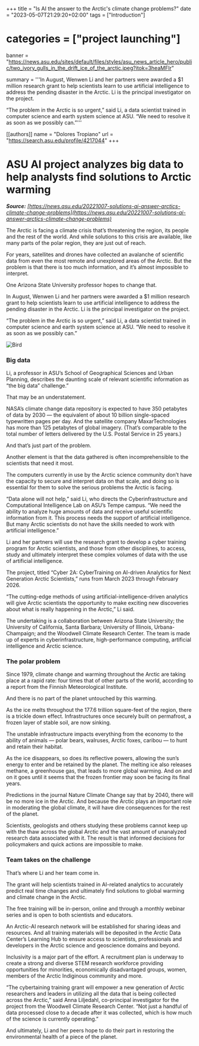 +++
title = "Is AI the answer to the Arctic's climate change problems?"
date = "2023-05-07T21:29:20+02:00"
tags = ["Introduction"]
# categories = ["project launching"]
banner = "https://news.asu.edu/sites/default/files/styles/asu_news_article_hero/public/two_ivory_gulls_in_the_drift_ice_of_the_arctic.jpeg?itok=3heaMFIr"

summary = '''In August, Wenwen Li and her partners were awarded a $1 million research grant to help scientists learn to use artificial intelligence to address the pending disaster in the Arctic. Li is the principal investigator on the project. 

“The problem in the Arctic is so urgent,” said Li, a data scientist trained in computer science and earth system science at ASU. “We need to resolve it as soon as we possibly can.”'''
    
[[authors]]
    name = "Dolores Tropiano"
    url = "https://search.asu.edu/profile/4217044"
+++

# ASU AI project analyzes big data to help analysts find solutions to Arctic warming

*__Source:__ [https://news.asu.edu/20221007-solutions-ai-answer-arctics-climate-change-problems](https://news.asu.edu/20221007-solutions-ai-answer-arctics-climate-change-problems)*

The Arctic is facing a climate crisis that’s threatening the region, its people and the rest of the world. And while solutions to this crisis are available, like many parts of the polar region, they are just out of reach. 

For years, satellites and drones have collected an avalanche of scientific data from even the most remote and unexplored areas of the Arctic. But the problem is that there is too much information, and it’s almost impossible to interpret. 

One Arizona State University professor hopes to change that. 

In August, Wenwen Li and her partners were awarded a $1 million research grant to help scientists learn to use artificial intelligence to address the pending disaster in the Arctic. Li is the principal investigator on the project. 

“The problem in the Arctic is so urgent,” said Li, a data scientist trained in computer science and earth system science at ASU. “We need to resolve it as soon as we possibly can.”


![Bird](https://news.asu.edu/sites/default/files/styles/asu_news_article_hero/public/two_ivory_gulls_in_the_drift_ice_of_the_arctic.jpeg?itok=3heaMFIr)


### Big data 

Li, a professor in ASU’s School of Geographical Sciences and Urban Planning, describes the daunting scale of relevant scientific information as “the big data” challenge.”

That may be an understatement. 

NASA’s climate change data repository is expected to have 350 petabytes of data by 2030 — the equivalent of about 10 billion single-spaced typewritten pages per day. And the satellite company MaxarTechnologies has more than 125 petabytes of global imagery. (That’s comparable to the total number of letters delivered by the U.S. Postal Service in 25 years.)

And that’s just part of the problem.

Another element is that the data gathered is often incomprehensible to the scientists that need it most. 

The computers currently in use by the Arctic science community don’t have the capacity to secure and interpret data on that scale, and doing so is essential for them to solve the serious problems the Arctic is facing. 

“Data alone will not help,” said Li, who directs the Cyberinfrastructure and Computational Intelligence Lab on ASU’s Tempe campus. “We need the ability to analyze huge amounts of data and receive useful scientific information from it. This process needs the support of artificial intelligence. But many Arctic scientists do not have the skills needed to work with artificial intelligence.” 

Li and her partners will use the research grant to develop a cyber training program for Arctic scientists, and those from other disciplines, to access, study and ultimately interpret these complex volumes of data with the use of artificial intelligence. 

The project, titled “Cyber 2A: CyberTraining on AI-driven Analytics for Next Generation Arctic Scientists,” runs from March 2023 through February 2026.

“The cutting-edge methods of using artificial-intelligence-driven analytics will give Arctic scientists the opportunity to make exciting new discoveries about what is really happening in the Arctic,” Li said. 

The undertaking is a collaboration between Arizona State University; the University of California, Santa Barbara; University of Illinois, Urbana-Champaign; and the Woodwell Climate Research Center. The team
 is made up of experts in cyberinfrastructure, high-performance computing, artificial intelligence and Arctic science.

 ### The polar problem

Since 1979, climate change and warming throughout the Arctic are taking place at a rapid rate: four times that of other parts of the world, according to a report from the Finnish Meteorological Institute. 

And there is no part of the planet untouched by this warming.

As the ice melts throughout the 177.6 trillion square-feet of the region, there is a trickle down effect. Infrastructures once securely built on permafrost, a frozen layer of stable soil, are now sinking.

The unstable infrastructure impacts everything from the economy to the ability of animals — polar bears, walruses, Arctic foxes, caribou — to hunt and retain their habitat.

As the ice disappears, so does its reflective powers, allowing the sun’s energy to enter and be retained by the planet. The melting ice also releases methane, a greenhouse gas, that leads to more global warming. And on and on it goes until it seems that the frozen frontier may soon be facing its final years.

Predictions in the journal Nature Climate Change say that by 2040, there will be no more ice in the Arctic. And because the Arctic plays an important role in moderating the global climate, it will have dire consequences for the rest of the planet.

Scientists, geologists and others studying these problems cannot keep up with the thaw across the global Arctic and the vast amount of unanalyzed research data associated with it. The result is that informed decisions for policymakers and quick actions are impossible to make. 

### Team takes on the challenge 

That’s where Li and her team come in.

The grant will help scientists trained in AI-related analytics to accurately predict real time changes and ultimately find solutions to global warming and climate change in the Arctic. 

The free training will be in-person, online and through a monthly webinar series and is open to both scientists and educators. 

An Arctic-AI research network will be established for sharing ideas and resources. And all training materials will be deposited in the Arctic Data Center’s Learning Hub to ensure access to scientists, professionals and developers in the Arctic science and geoscience domains and beyond. 

Inclusivity is a major part of the effort. A recruitment plan is underway to create a strong and diverse STEM research workforce providing opportunities for minorities, economically disadvantaged groups, women, members of the Arctic Indiginous community and more. 

“The cybertaining training grant will empower a new generation of Arctic researchers and leaders in utilizing all the data that is being collected across the Arctic,” said Anna Liljedahl, co-principal investigator for the project from the Woodwell Climate Research Center. “Not just a handful of data processed close to a decade after it was collected, which is how much of the science is currently operating.”

And ultimately, Li and her peers hope to do their part in restoring the environmental health of a piece of the planet. 